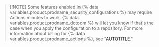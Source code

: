 >[!NOTE] Some features enabled in {% data variables.product.prodname_security_configurations %} may require Actions minutes to work. {% data variables.product.prodname_dotcom %} will let you know if that's the case when you apply the configuration to a repository. For more information about billing for {% data variables.product.prodname_actions %}, see "[AUTOTITLE](/billing/managing-billing-for-github-actions/about-billing-for-github-actions)."
